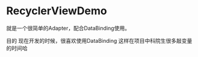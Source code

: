 # RecyclerViewDemo
就是一个很简单的Adapter，配合DataBinding使用。

目的
  现在开发的时候，很喜欢使用DataBinding
  这样在项目中科院生很多敲变量的时间哈
